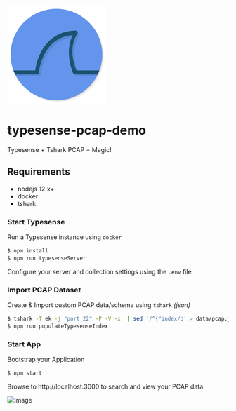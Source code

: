<img src="https://github.com/lmangani/typesense-pcap-demo/blob/main/favicon.png?raw=true"/>

# typesense-pcap-demo

Typesense + Tshark PCAP = Magic!

## Requirements
- nodejs 12.x+
- docker
- tshark

### Start Typesense
Run a Typesense instance using `docker`
```sh
$ npm install
$ npm run typesenseServer
```

Configure your server and collection settings using the `.env` file


### Import PCAP Dataset
Create & Import custom PCAP data/schema using `tshark` _(json)_
```sh
$ tshark -T ek -j "port 22" -P -V -x  | sed '/^{"index/d' > data/pcap.json
$ npm run populateTypesenseIndex
```

### Start App
Bootstrap your Application
```sh
$ npm start
```
Browse to http://localhost:3000 to search and view your PCAP data.

![image](https://user-images.githubusercontent.com/1423657/118392484-46603280-b63a-11eb-9d4a-8a1f643c631e.png)



